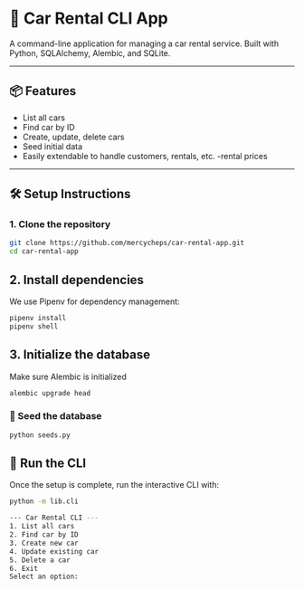 # 🚗 Car Rental CLI App

A command-line application for managing a car rental service. Built with Python, SQLAlchemy, Alembic, and SQLite.

---

## 📦 Features

- List all cars
- Find car by ID
- Create, update, delete cars
- Seed initial data
- Easily extendable to handle customers, rentals, etc.
-rental prices
---

## 🛠 Setup Instructions

### 1. Clone the repository

```bash
git clone https://github.com/mercycheps/car-rental-app.git
cd car-rental-app
```

## 2. Install dependencies
We use Pipenv for dependency management:

```bash
pipenv install
pipenv shell
```

## 3. Initialize the database
Make sure Alembic is initialized

```bash
alembic upgrade head
```

### 🌱 Seed the database

```bash
python seeds.py
```

## 🚀 Run the CLI

Once the setup is complete, run the interactive CLI with:

```bash
python -m lib.cli

--- Car Rental CLI ---
1. List all cars
2. Find car by ID
3. Create new car
4. Update existing car
5. Delete a car
6. Exit
Select an option: 
```
